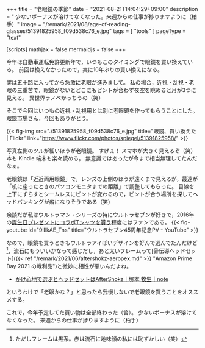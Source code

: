 +++
title = "老眼鏡の季節"
date =  "2021-08-21T14:04:29+09:00"
description = " 少ないボーナスが溶けてなくなった。来週からの仕事が捗りますように（柏手）"
image = "/remark/2021/08/age-of-reading-glasses/51391825958_f09d538c76_e.jpg"
tags = [ "tools" ]
pageType = "text"

[scripts]
  mathjax = false
  mermaidjs = false
+++

今年は自動車運転免許更新年で，いつもこのタイミングで眼鏡を買い換えている。
前回は換えなかったので，実に10年ぶりの買い換えになる。

実は五十路に入ってから急激に老眼が進みまして。
私の場合，近視・乱視・老眼の三重苦で，眼鏡がないとどこにもピントが合わず夜空を眺めると月が3つに見える。
異世界ラノベかっちうの（笑）

そこで今回はいつもの近視・乱視用とは別に老眼鏡を作ってもらうことにした。
[眼鏡市場](https://www.meganeichiba.jp/)さん，今回もありがとう。

{{< fig-img src="./51391825958_f09d538c76_e.jpg" title="眼鏡、買い換えた | Flickr" link="https://www.flickr.com/photos/spiegel/51391825958/" >}}

写真左側のツルが細いほうが老眼鏡。
すげぇ！ スマホが大きく見えるぞ（笑） 本も Kindle 端末も楽々読める。
無意識ではあったが今まで相当無理してたんだなぁ。

老眼鏡は「近近両用眼鏡」で，レンズの上側のほうが遠くまで見えるが，最遠が「机に座ったときのパソコンモニタまでの距離」で調整してもらった。
目線を上下にずらすとシームレスにピントが変わるので，ピントが合う場所を探してヘッドバンキングが癖になりそうである（笑）

余談だが私はウルトラマン・シリーズの特にウルトラセブンが好きで，2016年の[誕生日プレゼントにコラボTシャツを貰う](https://photo.baldanders.info/flickr/25290968249/ "わーい。誕生日プレゼントにセブンのコラボTシャツもらっちゃった。ありがとう！")程度にはファンである。
{{< fig-youtube id="9lIlkAE_Tns" title="ウルトラセブン45周年記念PV - YouTube" >}}

なので，眼鏡を買うときもウルトラアイぽいデザインを好んで選んでたんだけど[^ue1]，流石にもういいかなって感じだし，あと太いフレームって[骨伝導ヘッドセット]({{< ref "/remark/2021/06/aftershokz-aeropex.md" >}} "Amazon Prime Day 2021 の戦利品")と微妙に相性が悪いんだよね。

[^ue1]: ただしフレームは黒系。赤は流石に地味顔の私には恥ずかしい（笑）

- [かけ心地で選ぶとヘッドセットはAfterShokz｜塚本 牧生｜note](https://note.com/tsukamoto/n/nf25e3dc9f995)

というわけで「老眼かな？」と思ったら我慢しないで老眼鏡を買うことをオススメする。

これで，今年予定してた買い物は全部終わった（筈）。
少ないボーナスが溶けてなくなった。
来週からの仕事が捗りますように（柏手）
